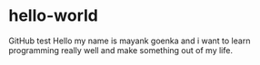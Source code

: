 # hello-world
GitHub test
Hello my name is mayank goenka and i want to learn programming really well and make something out of my life.
